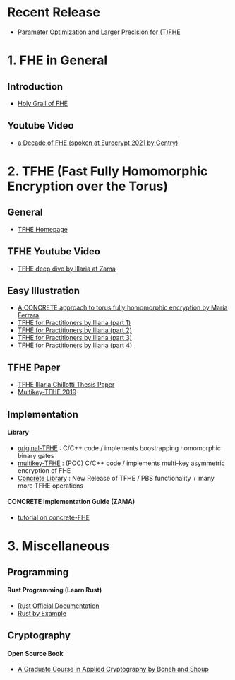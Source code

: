 # Recent Release
* [Parameter Optimization and Larger Precision for (T)FHE](https://eprint.iacr.org/2022/704.pdf)

# 1. FHE in General
## Introduction
* [Holy Grail of FHE](https://www.cs.utexas.edu/~dwu4/papers/XRDSFHE.pdf)

## Youtube Video
* [a Decade of FHE (spoken at Eurocrypt 2021 by Gentry)](https://www.youtube.com/watch?v=487AjvFW1lk&t=3917s)

# 2. TFHE (Fast Fully Homomorphic Encryption over the Torus)
## General
* [TFHE Homepage](https://tfhe.github.io/tfhe/)

## TFHE Youtube Video
* [TFHE deep dive by Illaria at Zama](https://www.youtube.com/watch?v=npoHSR6-oRw&t=28s)

## Easy Illustration
* [A CONCRETE approach to torus fully homomorphic encryption by Maria Ferrara](https://eprint.iacr.org/2022/594.pdf)
* [TFHE for Practitioners by Illaria (part 1)](https://www.zama.ai/post/tfhe-deep-dive-part-1?utm_source=tfhe_deep_dive_part_I&utm_medium=discourse&utm_campaign=blogpost)
* [TFHE for Practitioners by Illaria (part 2)](https://www.zama.ai/post/tfhe-deep-dive-part-2)
* [TFHE for Practitioners by Illaria (part 3)](https://www.zama.ai/post/tfhe-deep-dive-part-3)
* [TFHE for Practitioners by Illaria (part 4)](https://www.zama.ai/post/tfhe-deep-dive-part-4)

## TFHE Paper
* [TFHE Illaria Chillotti Thesis Paper](https://ilachill.github.io/papers/these_Ilaria_Chillotti_wo_acknowl.pdf)
* [Multikey-TFHE 2019](https://eprint.iacr.org/2019/116.pdf)

## Implementation
#### Library
* [original-TFHE](https://github.com/tfhe/tfhe) : C/C++ code / implements boostrapping homomorphic binary gates
* [multikey-TFHE](https://github.com/ilachill/MK-TFHE) : (POC) C/C++ code / implements multi-key asymmetric encryption of FHE
* [Concrete Library](https://github.com/zama-ai) : New Release of TFHE / PBS functionality + many more TFHE operations

#### CONCRETE Implementation Guide (ZAMA)
* [tutorial on concrete-FHE](https://docs.zama.ai/concrete/lib/user/README.html)

# 3. Miscellaneous
## Programming
#### Rust Programming (Learn Rust)
* [Rust Official Documentation](https://doc.rust-lang.org/book/title-page.html)
* [Rust by Example](https://doc.rust-lang.org/rust-by-example/primitives/tuples.html)

## Cryptography
#### Open Source Book
* [A Graduate Course in Applied Cryptography by Boneh and Shoup](http://toc.cryptobook.us/book.pdf)
